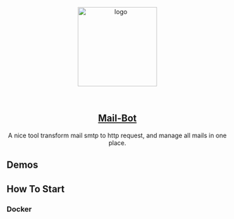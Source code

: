 <p align="center">
  <a href="https://github.com/Yrobot/mail-bot" target="_blank" rel="noopener noreferrer">
    <img width="180" src="https://images.yrobot.top/2023-10-12/svgviewer-png-output-16-59-29.png" alt="logo">
  </a>
</p>
<br/>
<h2 align="center">
  <a href="https://github.com/Yrobot/mail-bot">Mail-Bot</a>
</h2>
<p align="center">
  A nice tool transform mail smtp to http request, and manage all mails in one place.
</p>

## Demos

## How To Start

### Docker
